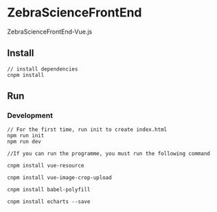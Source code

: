 # ZebraScienceFrontEnd
ZebraScienceFrontEnd-Vue.js

## Install

```bush
// install dependencies
cnpm install
```

## Run

### Development

```bush
// For the first time, run init to create index.html
npm run init
npm run dev
```


```
//If you can run the programme, you must run the following command

cnpm install vue-resource

cnpm install vue-image-crop-upload

cnpm install babel-polyfill

cnpm install echarts --save
```